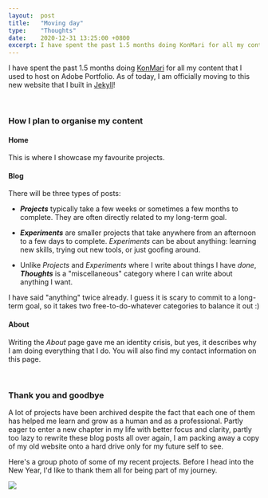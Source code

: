 ```yaml
---
layout:  post
title:   "Moving day"
type:    "Thoughts"
date:    2020-12-31 13:25:00 +0800
excerpt: I have spent the past 1.5 months doing KonMari for all my content that I used to host on Adobe Portfolio. As of today, I am officially moving to this new website that I built in Jekyll!
---
```


I have spent the past 1.5 months doing <a href="https://en.wikipedia.org/wiki/Marie_Kondo#KonMari_method" target="_blank">KonMari</a> for all my content that I used to host on Adobe Portfolio. As of today, I am officially moving to this new website that I built in <a href="https://jekyllrb.com/" target="_blank">Jekyll</a>!

<br>

### How I plan to organise my content

#### Home

This is where I showcase my favourite projects.

#### Blog

There will be three types of posts:

  - _**Projects**_ typically take a few weeks or sometimes a few months to complete. They are often directly related to my long-term goal.

  - _**Experiments**_ are smaller projects that take anywhere from an afternoon to a few days to complete. _Experiments_ can be about anything: learning new skills, trying out new tools, or just goofing around.

  - Unlike _Projects_ and _Experiments_ where I write about things I have _done_, _**Thoughts**_ is a "miscellaneous" category where I can write about anything I want.

I have said "anything" twice already. I guess it is scary to commit to a long-term goal, so it takes two free-to-do-whatever categories to balance it out :)

#### About

Writing the _About_ page gave me an identity crisis, but yes, it describes why I am doing everything that I do. You will also find my contact information on this page.

<br>

### Thank you and goodbye

A lot of projects have been archived despite the fact that each one of them has helped me learn and grow as a human and as a professional. Partly eager to enter a new chapter in my life with better focus and clarity, partly too lazy to rewrite these blog posts all over again, I am packing away a copy of my old website onto a hard drive only for my future self to see.

Here's a group photo of some of my recent projects. Before I head into the New Year, I'd like to thank them all for being part of my journey.

![](https://res.cloudinary.com/tinylittlemaggie/image/upload/v1609389247/maggiegong.com/moving-day/group-photo_plherm.png)


